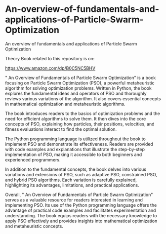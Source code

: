 # An-overview-of-fundamentals-and-applications-of-Particle-Swarm-Optimization
An overview of fundamentals and applications of Particle Swarm Optimization

Theory Book related to this repository is on:

https://www.amazon.com/dp/B0C5NC5BHV

" An Overview of Fundamentals of Particle Swarm Optimization" is a book focusing on Particle Swarm Optimization (PSO), a powerful metaheuristic algorithm for solving optimization problems. Written in Python, the book explores the fundamental ideas and operators of PSO and thoroughly reviews various variations of the algorithm. It also covers essential concepts in mathematical optimization and metaheuristic algorithms.

The book introduces readers to the basics of optimization problems and the need for efficient algorithms to solve them. It then dives into the core concepts of PSO, explaining how particles, their positions, velocities, and fitness evaluations interact to find the optimal solution.

The Python programming language is utilized throughout the book to implement PSO and demonstrate its effectiveness. Readers are provided with code examples and explanations that illustrate the step-by-step implementation of PSO, making it accessible to both beginners and experienced programmers.

In addition to the fundamental concepts, the book delves into various variations and extensions of PSO, such as adaptive PSO, constrained PSO, and hybrid PSO algorithms. Each variation is carefully explained, highlighting its advantages, limitations, and practical applications.


Overall, " An Overview of Fundamentals of Particle Swarm Optimization" serves as a valuable resource for readers interested in learning and implementing PSO. Its use of the Python programming language offers the advantage of practical code examples and facilitates experimentation and understanding. The book equips readers with the necessary knowledge to apply PSO effectively and provides insights into mathematical optimization and metaheuristic concepts.
